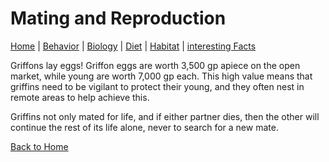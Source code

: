 # Mating and Reproduction

[Home](index.md) |
[Behavior](behavior.md) |
[Biology](biology.md) |
[Diet](diet.md) |
[Habitat](habitat.md) | 
[interesting Facts](habitat.md)

Griffons lay eggs! Griffon eggs are worth 3,500 gp apiece on the open market, while young are worth 7,000 gp each. This high value means that griffins need to be vigilant to protect their young, and they often nest in remote areas to help achieve this.

Griffins not only mated for life, and if either partner dies, then the other will continue the rest of its life alone, never to search for a new mate.

[Back to Home](index.md)
